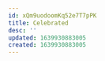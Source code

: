 ```yaml
---
id: xQm9uodoomKq52e7T7pPK
title: Celebrated
desc: ''
updated: 1639930883005
created: 1639930883005
---
```




